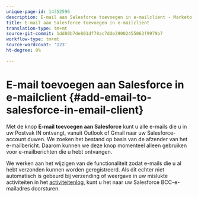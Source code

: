 ```yaml
---
unique-page-id: 14352596
description: E-mail aan Salesforce toevoegen in e-mailclient - Marketo Docs - Productdocumentatie
title: E-mail aan Salesforce toevoegen in e-mailclient
translation-type: tm+mt
source-git-commit: 1dd80b7de801df78ac7dde39002455063f9979b7
workflow-type: tm+mt
source-wordcount: '123'
ht-degree: 0%

---
```



# E-mail toevoegen aan Salesforce in e-mailclient {#add-email-to-salesforce-in-email-client}

Met de knop **E-mail toevoegen aan Salesforce** kunt u alle e-mails die u in uw Postvak IN ontvangt, vanuit Outlook of Gmail naar uw Salesforce-account duwen. We zoeken het bestand op basis van de afzender van het e-mailbericht. Daarom kunnen we deze knop momenteel alleen gebruiken voor e-mailberichten die u hebt ontvangen.

We werken aan het wijzigen van de functionaliteit zodat e-mails die u al hebt verzonden kunnen worden geregistreerd. Als dit echter niet automatisch is gebeurd bij verzending of weergave in uw mislukte activiteiten in het [activiteitenlog](https://toutapp.com/), kunt u het naar uw Salesforce BCC-e-mailadres doorsturen.
